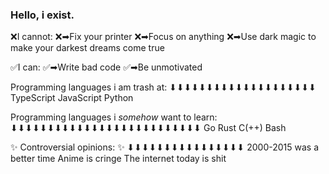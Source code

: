 ### Hello, i exist.  
❌I cannot:
❌➡Fix your printer
❌➡Focus on anything
❌➡Use dark magic to make your darkest dreams come true

✅I can:
✅➡Write bad code
✅➡Be unmotivated

Programming languages i am trash at:
⬇⬇⬇⬇⬇⬇⬇⬇⬇⬇⬇⬇⬇⬇⬇⬇⬇⬇⬇⬇
TypeScript
JavaScript
Python

Programming languages i _somehow_ want to learn:
⬇⬇⬇⬇⬇⬇⬇⬇⬇⬇⬇⬇⬇⬇⬇⬇⬇⬇⬇⬇⬇⬇⬇⬇⬇⬇
Go
Rust
C(++)
Bash

✨ Controversial opinions: ✨
⬇⬇⬇⬇⬇⬇⬇⬇⬇⬇⬇⬇⬇⬇⬇⬇
2000-2015 was a better time
Anime is cringe
The internet today is shit

<!--
**Shusz/Shusz** is a ✨ _special_ ✨ repository because its `README.md` (this file) appears on your GitHub profile.

Here are some ideas to get you started:

- 🔭 I’m currently working on ...
- 🌱 I’m currently learning ...
- 👯 I’m looking to collaborate on ...
- 🤔 I’m looking for help with ...
- 💬 Ask me about ...
- 📫 How to reach me: ...
- 😄 Pronouns: ...
- ⚡ Fun fact: ...
-->
